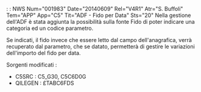  :  : NWS Num="001983" Date="20140609" Rel="V4R1" Atr="S. Buffoli" Tem="APP" App="C5" Tit="ADF - Fido per Data" Sts="20"
Nella gestione dell'ADF è stata aggiunta la possibilità sulla fonte Fido di poter indicare una categoria ed un codice parametro.

Se indicati, il fido invece che essere letto dal campo dell'anagrafica, verrà recuperato dal parametro, che se datato, permetterà di gestire le variazioni dell'importo del fido per data.

Sorgenti modificati : 
* C5SRC :  C5_G30, C5C6D0G
* QILEGEN :  £TABC6FDS

